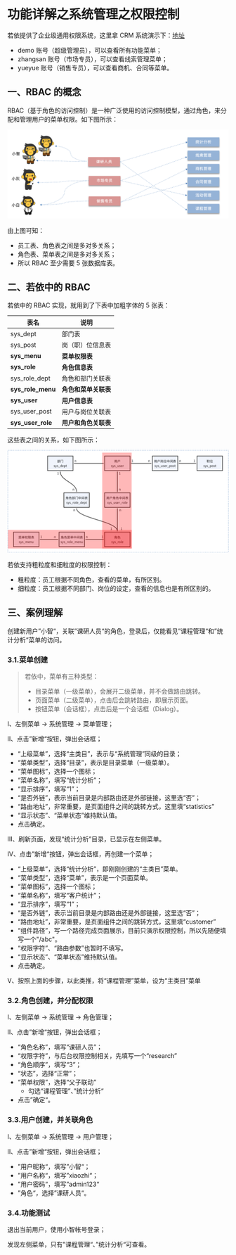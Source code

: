 # 功能详解之系统管理之权限控制

若依提供了企业级通用权限系统，这里拿 CRM 系统演示下：[地址](https://huike-crm.itheima.net/)

- demo 账号（超级管理员），可以查看所有功能菜单；
- zhangsan 账号（市场专员），可以查看线索管理菜单；
- yueyue 账号（销售专员），可以查看商机、合同等菜单。

## 一、RBAC 的概念

RBAC（基于角色的访问控制）是一种广泛使用的访问控制模型，通过角色，来分配和管理用户的菜单权限。如下图所示：

![RBAC图解](NodeAssets/RBAC图解.png)

由上图可知：

- 员工表、角色表之间是多对多关系；
- 角色表、菜单表之间是多对多关系；
- 所以 RBAC 至少需要 5 张数据库表。

## 二、若依中的 RBAC

若依中的 RBAC 实现，就用到了下表中加粗字体的 5 张表：

| 表名                | 说明           |
|-------------------|--------------|
| sys_dept          | 部门表          |
| sys_post          | 岗（职）位信息表     |
| **sys_menu**      | **菜单权限表**    |
| **sys_role**      | **角色信息表**    |
| sys_role_dept     | 角色和部门关联表     |
| **sys_role_menu** | **角色和菜单关联表** |
| **sys_user**      | **用户信息表**    |
| sys_user_post     | 用户与岗位关联表     |
| **sys_user_role** | **用户和角色关联表** |

这些表之间的关系，如下图所示：

![若依RBAC表关系](NodeAssets/若依RBAC表关系.png)

若依支持粗粒度和细粒度的权限控制：

- 粗粒度：员工根据不同角色，查看的菜单，有所区别。
- 细粒度：员工根据不同部门、岗位的设定，查看的信息也是有所区别的。

## 三、案例理解

创建新用户”小智“，关联”课研人员“的角色，登录后，仅能看见”课程管理“和”统计分析“菜单的访问。

### 3.1.菜单创建

> 若依中，菜单有三种类型：
>
> - 目录菜单（一级菜单），会展开二级菜单，并不会做路由跳转。
> - 页面菜单（二级菜单），点击后会跳转路由，即展示页面。
> - 按钮菜单（会话框），点击后是一个会话框（Dialog）。

Ⅰ、左侧菜单 -> 系统管理 -> 菜单管理；

Ⅱ、点击”新增“按钮，弹出会话框；

- “上级菜单”，选择“主类目”，表示与“系统管理”同级的目录；
- “菜单类型”，选择“目录”，表示是目录菜单（一级菜单）。
- “菜单图标”，选择一个图标；
- “菜单名称”，填写“统计分析”；
- “显示排序”，填写“1”；
- “是否外链”，表示当前目录是内部路由还是外部链接，这里选“否”；
- “路由地址”，非常重要，是页面组件之间的跳转方式，这里填“statistics”
- “显示状态”、“菜单状态”维持默认值。
- 点击确定。

Ⅲ、刷新页面，发现“统计分析”目录，已显示在左侧菜单。

Ⅳ、点击”新增“按钮，弹出会话框，再创建一个菜单；

- “上级菜单”，选择“统计分析”，即刚刚创建的“主类目”菜单。
- “菜单类型”，选择“菜单”，表示是一个页面菜单。
- “菜单图标”，选择一个图标；
- “菜单名称”，填写“客户统计”；
- “显示排序”，填写“1”；
- “是否外链”，表示当前目录是内部路由还是外部链接，这里选“否”；
- “路由地址”，非常重要，是页面组件之间的跳转方式，这里填“customer”
- “组件路径”，写一个路径完成页面展示，目前只演示权限控制，所以先随便填写一个"/abc"。
- “权限字符”、“路由参数”也暂时不填写。
- “显示状态”、“菜单状态”维持默认值。
- 点击确定。

Ⅴ、按照上面的步骤，以此类推，将“课程管理”菜单，设为“主类目”菜单

### 3.2.角色创建，并分配权限

Ⅰ、左侧菜单 -> 系统管理 -> 角色管理；

Ⅱ、点击”新增“按钮，弹出会话框；

- “角色名称”，填写“课研人员”；
- “权限字符”，与后台权限控制相关，先填写一个“research”
- “角色顺序”，填写“3”；
- “状态”，选择“正常”；
- “菜单权限”，选择“父子联动”
  - 勾选“课程管理”、”统计分析“
- 点击”确定“。

### 3.3.用户创建，并关联角色

Ⅰ、左侧菜单 -> 系统管理 -> 用户管理；

Ⅱ、点击”新增“按钮，弹出会话框；

- ”用户昵称“，填写”小智“；
- ”用户名称“，填写”xiaozhi“；
- ”用户密码“，填写”admin123“
- ”角色“，选择”课研人员“。

### 3.4.功能测试

退出当前用户，使用小智帐号登录；

发现左侧菜单，只有”课程管理“、”统计分析“可查看。
